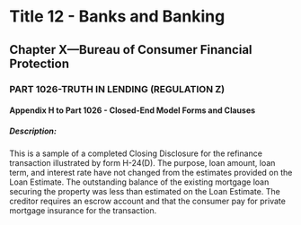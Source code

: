 
# Title 12 - Banks and Banking
## Chapter X—Bureau of Consumer Financial Protection
### PART 1026-TRUTH IN LENDING (REGULATION Z)
#### Appendix H to Part 1026 - Closed-End Model Forms and Clauses
##### Description:

This is a sample of a completed Closing Disclosure for the refinance transaction illustrated by form H-24(D). The purpose, loan amount, loan term, and interest rate have not changed from the estimates provided on the Loan Estimate. The outstanding balance of the existing mortgage loan securing the property was less than estimated on the Loan Estimate. The creditor requires an escrow account and that the consumer pay for private mortgage insurance for the transaction.
